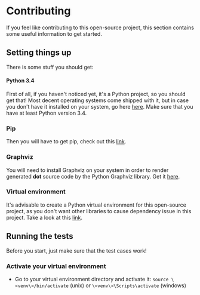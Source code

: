 
# Contributing

If you feel like contributing to this open-source project, this section contains some useful information to get started.

## Setting things up
There is some stuff you should get:

#### Python 3.4
First of all, if you haven't noticed yet, it's a Python project, so you should get that! Most decent operating systems come shipped with it, but in case you don't have it installed on your system, go here [here](https://www.python.org/downloads/). Make sure that you have at least Python version 3.4.  

### Pip
Then you will have to get pip, check out this [link](https://pip.pypa.io/en/stable/installing/).

### Graphviz
You will need to install Graphviz on your system in order to render generated **dot** source code by the Python Graphviz library. Get it [here](https://pypi.org/project/graphviz/).

### Virtual environment
It's advisable to create a Python virtual environment for this open-source project, as you don't want other libraries to cause dependency issue in this project. Take a look at this [link](https://docs.python.org/3/library/venv.html#module-venv).

## Running the tests
Before you start, just make sure that the test cases work! 

### Activate your virtual environment

 * Go to your virtual environment directory and activate it:
```source \<venv\>/bin/activate``` (unix) or
```\<venv\>\Scripts\activate``` (windows)
<!--stackedit_data:
eyJoaXN0b3J5IjpbLTE1MDc0NDE3NTIsOTE4Mzc3NDY0LDkzMj
k0MjcxOCwxMDYwMTQyMzc5LDE2OTE2MTU5NjhdfQ==
-->